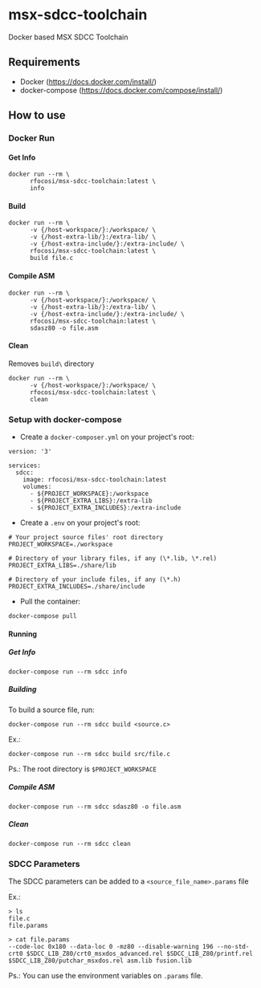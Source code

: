 # msx-sdcc-toolchain
Docker based MSX SDCC Toolchain

## Requirements

- Docker (https://docs.docker.com/install/)
- docker-compose (https://docs.docker.com/compose/install/)

## How to use

### Docker Run

#### Get Info
```
docker run --rm \
      rfocosi/msx-sdcc-toolchain:latest \
      info
```

#### Build
```
docker run --rm \
      -v {/host-workspace/}:/workspace/ \
      -v {/host-extra-lib/}:/extra-lib/ \
      -v {/host-extra-include/}:/extra-include/ \
      rfocosi/msx-sdcc-toolchain:latest \
      build file.c
```

#### Compile ASM
```
docker run --rm \
      -v {/host-workspace/}:/workspace/ \
      -v {/host-extra-lib/}:/extra-lib/ \
      -v {/host-extra-include/}:/extra-include/ \
      rfocosi/msx-sdcc-toolchain:latest \
      sdasz80 -o file.asm
```

#### Clean
Removes `build\` directory
```
docker run --rm \
      -v {/host-workspace/}:/workspace/ \
      rfocosi/msx-sdcc-toolchain:latest \
      clean
```

### Setup with docker-compose

- Create a `docker-composer.yml` on your project's root:

```
version: '3'

services:
  sdcc:
    image: rfocosi/msx-sdcc-toolchain:latest
    volumes:
      - ${PROJECT_WORKSPACE}:/workspace
      - ${PROJECT_EXTRA_LIBS}:/extra-lib
      - ${PROJECT_EXTRA_INCLUDES}:/extra-include
```

- Create a `.env` on your project's root:

```
# Your project source files' root directory
PROJECT_WORKSPACE=./workspace

# Directory of your library files, if any (\*.lib, \*.rel)
PROJECT_EXTRA_LIBS=./share/lib

# Directory of your include files, if any (\*.h)
PROJECT_EXTRA_INCLUDES=./share/include
```

- Pull the container:

`docker-compose pull`

#### Running

##### Get Info

`docker-compose run --rm sdcc info`

##### Building

To build a source file, run:

`docker-compose run --rm sdcc build <source.c>`

Ex.:

`docker-compose run --rm sdcc build src/file.c`

Ps.: The root directory is `$PROJECT_WORKSPACE`

##### Compile ASM
```
docker-compose run --rm sdcc sdasz80 -o file.asm
```

##### Clean

`docker-compose run --rm sdcc clean`


### SDCC Parameters
The SDCC parameters can be added to a `<source_file_name>.params` file

Ex.:

```
> ls
file.c
file.params

> cat file.params
--code-loc 0x180 --data-loc 0 -mz80 --disable-warning 196 --no-std-crt0 $SDCC_LIB_Z80/crt0_msxdos_advanced.rel $SDCC_LIB_Z80/printf.rel $SDCC_LIB_Z80/putchar_msxdos.rel asm.lib fusion.lib
```

Ps.: You can use the environment variables on `.params` file.
